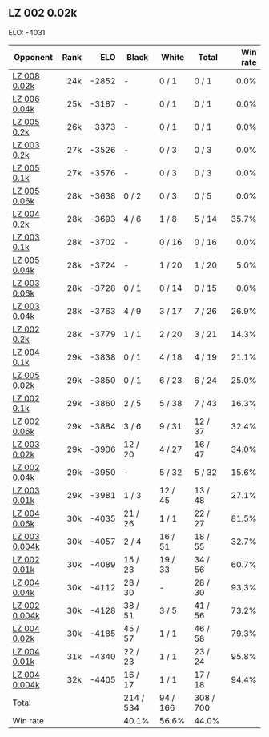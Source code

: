 ## LZ 002 0.02k ##

ELO: -4031

Opponent | Rank | ELO | Black | White | Total | Win rate
---------|-----:|----:|-------|-------|-------|-------:
[LZ 008 0.02k](LZ%20008%200.02k.md) | 24k | -2852 | - | 0 / 1 | 0 / 1 | 0.0%
[LZ 006 0.04k](LZ%20006%200.04k.md) | 25k | -3187 | - | 0 / 1 | 0 / 1 | 0.0%
[LZ 005 0.2k](LZ%20005%200.2k.md) | 26k | -3373 | - | 0 / 1 | 0 / 1 | 0.0%
[LZ 003 0.2k](LZ%20003%200.2k.md) | 27k | -3526 | - | 0 / 3 | 0 / 3 | 0.0%
[LZ 005 0.1k](LZ%20005%200.1k.md) | 27k | -3576 | - | 0 / 3 | 0 / 3 | 0.0%
[LZ 005 0.06k](LZ%20005%200.06k.md) | 28k | -3638 | 0 / 2 | 0 / 3 | 0 / 5 | 0.0%
[LZ 004 0.2k](LZ%20004%200.2k.md) | 28k | -3693 | 4 / 6 | 1 / 8 | 5 / 14 | 35.7%
[LZ 003 0.1k](LZ%20003%200.1k.md) | 28k | -3702 | - | 0 / 16 | 0 / 16 | 0.0%
[LZ 005 0.04k](LZ%20005%200.04k.md) | 28k | -3724 | - | 1 / 20 | 1 / 20 | 5.0%
[LZ 003 0.06k](LZ%20003%200.06k.md) | 28k | -3728 | 0 / 1 | 0 / 14 | 0 / 15 | 0.0%
[LZ 003 0.04k](LZ%20003%200.04k.md) | 28k | -3763 | 4 / 9 | 3 / 17 | 7 / 26 | 26.9%
[LZ 002 0.2k](LZ%20002%200.2k.md) | 28k | -3779 | 1 / 1 | 2 / 20 | 3 / 21 | 14.3%
[LZ 004 0.1k](LZ%20004%200.1k.md) | 29k | -3838 | 0 / 1 | 4 / 18 | 4 / 19 | 21.1%
[LZ 005 0.02k](LZ%20005%200.02k.md) | 29k | -3850 | 0 / 1 | 6 / 23 | 6 / 24 | 25.0%
[LZ 002 0.1k](LZ%20002%200.1k.md) | 29k | -3860 | 2 / 5 | 5 / 38 | 7 / 43 | 16.3%
[LZ 002 0.06k](LZ%20002%200.06k.md) | 29k | -3884 | 3 / 6 | 9 / 31 | 12 / 37 | 32.4%
[LZ 003 0.02k](LZ%20003%200.02k.md) | 29k | -3906 | 12 / 20 | 4 / 27 | 16 / 47 | 34.0%
[LZ 002 0.04k](LZ%20002%200.04k.md) | 29k | -3950 | - | 5 / 32 | 5 / 32 | 15.6%
[LZ 003 0.01k](LZ%20003%200.01k.md) | 29k | -3981 | 1 / 3 | 12 / 45 | 13 / 48 | 27.1%
[LZ 004 0.06k](LZ%20004%200.06k.md) | 30k | -4035 | 21 / 26 | 1 / 1 | 22 / 27 | 81.5%
[LZ 003 0.004k](LZ%20003%200.004k.md) | 30k | -4057 | 2 / 4 | 16 / 51 | 18 / 55 | 32.7%
[LZ 002 0.01k](LZ%20002%200.01k.md) | 30k | -4089 | 15 / 23 | 19 / 33 | 34 / 56 | 60.7%
[LZ 004 0.04k](LZ%20004%200.04k.md) | 30k | -4112 | 28 / 30 | - | 28 / 30 | 93.3%
[LZ 002 0.004k](LZ%20002%200.004k.md) | 30k | -4128 | 38 / 51 | 3 / 5 | 41 / 56 | 73.2%
[LZ 004 0.02k](LZ%20004%200.02k.md) | 30k | -4185 | 45 / 57 | 1 / 1 | 46 / 58 | 79.3%
[LZ 004 0.01k](LZ%20004%200.01k.md) | 31k | -4340 | 22 / 23 | 1 / 1 | 23 / 24 | 95.8%
[LZ 004 0.004k](LZ%20004%200.004k.md) | 32k | -4405 | 16 / 17 | 1 / 1 | 17 / 18 | 94.4%
Total | | | 214 / 534 | 94 / 166 | 308 / 700 | 
Win rate| | | 40.1% | 56.6% | 44.0% | 
